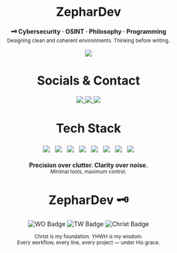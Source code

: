 

<h1 align="center">ZepharDev</h1>


<p align="center">
  <b>🗝️ Cybersecurity  · OSINT · Philosophy  · Programming</b><br>
  <sub>Designing clean and coherent environments. Thinking before writing.</sub>
</p>

<p align="center">
  <img src="https://img.shields.io/badge/License-GNU%20GPLv3-cba6f7?style=for-the-badge&labelColor=1e1e2e&logo=gnu&logoColor=white" />
</p>

<h1 align="center">Socials & Contact</h1>

<p align="center">
  <a href="https://www.instagram.com/zephartw" target="_blank">
    <img src="https://img.shields.io/badge/Instagram-zephartw-eba0ac?style=for-the-badge&logo=instagram&logoColor=white&labelColor=1e1e2e" />
  </a>
  <a href="https://www.reddit.com/u/Zephar_WO" target="_blank">
    <img src="https://img.shields.io/badge/Reddit-Zephar_WO-f9e2af?style=for-the-badge&logo=reddit&logoColor=white&labelColor=1e1e2e" />
  </a>
  <a href="mailto:zephartw@gmail.com">
    <img src="https://img.shields.io/badge/Email-zephartw@gmail.com-cba6f7?style=for-the-badge&logo=gmail&logoColor=white&labelColor=1e1e2e" />
  </a>
</p>


<h1 align="center">Tech Stack</h1>

<p align="center" style="margin: 0; padding: 0;">
  <img src="https://img.shields.io/badge/Hyprland-WM-cba6f7?style=for-the-badge&logo=hyprland&logoColor=white&labelColor=1e1e2e" style="margin: 4px;" />
  <img src="https://img.shields.io/badge/Arch_Linux-Base-eba0ac?style=for-the-badge&logo=arch-linux&logoColor=white&labelColor=1e1e2e" style="margin: 4px;" />
  <img src="https://img.shields.io/badge/Bash-Scripts-f5c2e7?style=for-the-badge&logo=gnubash&logoColor=white&labelColor=1e1e2e" style="margin: 4px;" />
  <img src="https://img.shields.io/badge/C-Core-eba0ac?style=for-the-badge&logo=c&logoColor=white&labelColor=1e1e2e" style="margin: 4px;" />
  <img src="https://img.shields.io/badge/C%2B%2B-Performance-f9e2af?style=for-the-badge&logo=linux&logoColor=white&labelColor=1e1e2e" style="margin: 4px;" />
  <img src="https://img.shields.io/badge/Java-Logic-cba6f7?style=for-the-badge&logo=openjdk&logoColor=white&labelColor=1e1e2e" style="margin: 4px;" />
  <img src="https://img.shields.io/badge/JSONC-Config-89b4fa?style=for-the-badge&logo=json&logoColor=white&labelColor=1e1e2e" style="margin: 4px;" />
  <img src="https://img.shields.io/badge/CSS-UI%20Tweak-f5c2e7?style=for-the-badge&logo=css3&logoColor=white&labelColor=1e1e2e" style="margin: 4px;" />
</p>




<p align="center">
  <b>Precision over clutter. Clarity over noise.</b><br>
  <sub>Minimal tools, maximum control.</sub>
</p>

<h1 align="center">ZepharDev 🗝️</h1>

<p align="center">
  <img src="https://img.shields.io/badge/WO-Workflow_Optimization-cba6f7?style=for-the-badge&labelColor=1e1e2e&logo=awesome&logoColor=white" alt="WO Badge" />
  <img src="https://img.shields.io/badge/TW-True_Work-89b4fa?style=for-the-badge&labelColor=1e1e2e&logo=github-actions&logoColor=white" alt="TW Badge" />
  <img src="https://img.shields.io/badge/✝️-Christ%20is%20King-f5c2e7?style=for-the-badge&labelColor=1e1e2e&logoColor=white" alt="Christ Badge" />
</p>

<p align="center">
  <sub>Christ is my foundation. YHWH is my wisdom.<br>
  Every workflow, every line, every project — under His grace.</sub>
</p>